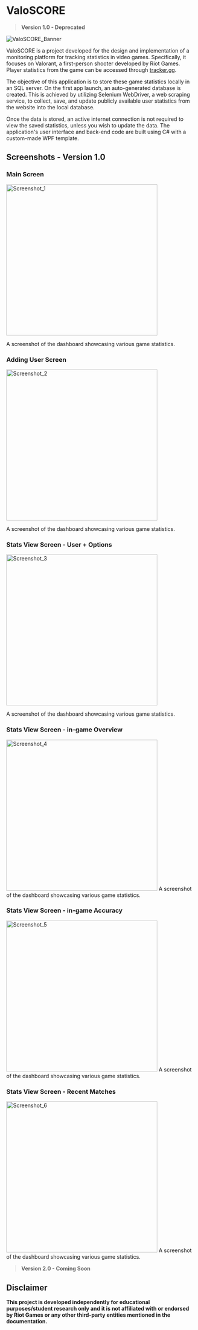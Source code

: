 # ValoSCORE
> **Version 1.0 - Deprecated**

![ValoSCORE_Banner](https://github.com/bastysmc/ValoSCORE/assets/127879422/e2741e2a-d67a-4e92-9cdb-ede774bfaced)

ValoSCORE is a project developed for the design and implementation of a monitoring platform for tracking statistics in video games. Specifically, it focuses on Valorant, a first-person shooter developed by Riot Games. Player statistics from the game can be accessed through [tracker.gg](https://tracker.gg/).

The objective of this application is to store these game statistics locally in an SQL server. On the first app launch, an auto-generated database is created. This is achieved by utilizing Selenium WebDriver, a web scraping service, to collect, save, and update publicly available user statistics from the website into the local database.

Once the data is stored, an active internet connection is not required to view the saved statistics, unless you wish to update the data. The application's user interface and back-end code are built using C# with a custom-made WPF template.

## Screenshots - Version 1.0
### Main Screen
<div style="display: flex; gap: 20px; align-items: center>
    <div style="flex: 1;">
<img src="https://github.com/bastysmc/ValoSCORE/assets/127879422/42bd165e-917f-4428-8a60-2f9ef7cea158" alt="Screenshot_1" width="400">
</div>
    <div style="flex: 1;">
<p>A screenshot of the dashboard showcasing various game statistics.</p>
   </div>
</div>

### Adding User Screen
<div style="display: flex; gap: 20px; align-items: center>
    <div style="flex: 1;">
<img src="https://github.com/bastysmc/ValoSCORE/assets/127879422/780d77f2-018f-4259-8cfe-92cc86006d55" alt="Screenshot_2" width="400">
</div>
    <div style="flex: 1;">
<p>A screenshot of the dashboard showcasing various game statistics.</p>
</div>
</div>

### Stats View Screen - User + Options
<div style="display: flex; gap: 20px; align-items: center>
    <div style="flex: 1;">
<img src="https://github.com/bastysmc/ValoSCORE/assets/127879422/22433a58-e4a1-420c-b145-9b21445c9312" alt="Screenshot_3" width="400">
    </div>
    <div style="flex: 1;">
<p></p>A screenshot of the dashboard showcasing various game statistics.</p>
</div>
</div>

### Stats View Screen - in-game Overview
<img src="https://github.com/bastysmc/ValoSCORE/assets/127879422/654435ed-5053-4f53-b003-30d1c04310da" alt="Screenshot_4" width="400">
A screenshot of the dashboard showcasing various game statistics.

### Stats View Screen - in-game Accuracy
<img src="https://github.com/bastysmc/ValoSCORE/assets/127879422/d8f65822-103c-4da9-b74f-7ab321b0d30d" alt="Screenshot_5" width="400">
A screenshot of the dashboard showcasing various game statistics.

### Stats View Screen - Recent Matches
<img src="https://github.com/bastysmc/ValoSCORE/assets/127879422/13d245b6-d235-4c3e-bb24-d89e34699bf4" alt="Screenshot_6" width="400">
A screenshot of the dashboard showcasing various game statistics.

> **Version 2.0 - Coming Soon**

## Disclaimer

**This project is developed independently for educational purposes/student research only and it is not affiliated with or endorsed by Riot Games or any other third-party entities mentioned in the documentation.**
